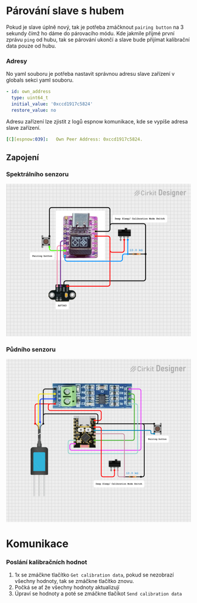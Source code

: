 # Párování slave s hubem

Pokud je slave úplně nový, tak je potřeba zmáčknout `pairing button` na 3 sekundy čímž ho dáme do párovacího módu. Kde jakmile přijmé první zprávu `ping` od hubu, tak se párování ukončí a slave bude přijímat kalibrační data pouze od hubu.

### Adresy

No yaml souboru je potřeba nastavit správnou adresu slave zařízení v globals sekci yaml souboru.

```yaml
- id: own_address
  type: uint64_t
  initial_value: '0xccd1917c5824'
  restore_value: no
```

Adresu zařízení lze zjistit z logů espnow komunikace, kde se vypíše adresa slave zařízení.

```yaml
[C][espnow:039]:   Own Peer Address: 0xccd1917c5824.
```

## Zapojení

### Spektrálního senzoru

![Schéma zapojení spektrálního senzoru](images/SlaveCircuitDiagram.png)

### Půdního senzoru

![Schéma zapojení půdního senzoru](images/SoilSlave_CircuitDiagram.png)

# Komunikace

### Poslání kalibračních hodnot

1. 1x se zmáčkne tlačítko `Get calibration data`, pokud se nezobrazí všechny hodnoty, tak se zmáčkne tlačítko znovu.
2. Počká se ať že všechny hodnoty aktualizují
3. Úpraví se hodnoty a poté se zmáčkne tlačíkot `Send calibration data`
